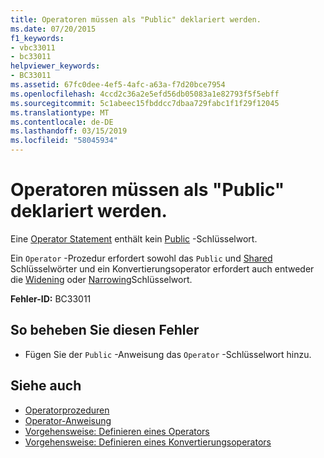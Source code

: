 ```yaml
---
title: Operatoren müssen als "Public" deklariert werden.
ms.date: 07/20/2015
f1_keywords:
- vbc33011
- bc33011
helpviewer_keywords:
- BC33011
ms.assetid: 67fc0dee-4ef5-4afc-a63a-f7d20bce7954
ms.openlocfilehash: 4ccd2c36a2e5efd56db05083a1e82793f5f5ebff
ms.sourcegitcommit: 5c1abeec15fbddcc7dbaa729fabc1f1f29f12045
ms.translationtype: MT
ms.contentlocale: de-DE
ms.lasthandoff: 03/15/2019
ms.locfileid: "58045934"
---
```

# <a name="operators-must-be-declared-public"></a>Operatoren müssen als "Public" deklariert werden.
Eine [Operator Statement](../../visual-basic/language-reference/statements/operator-statement.md) enthält kein [Public](../../visual-basic/language-reference/modifiers/public.md) -Schlüsselwort.  
  
 Ein `Operator` -Prozedur erfordert sowohl das `Public` und [Shared](../../visual-basic/language-reference/modifiers/shared.md) Schlüsselwörter und ein Konvertierungsoperator erfordert auch entweder die [Widening](../../visual-basic/language-reference/modifiers/widening.md) oder [Narrowing](../../visual-basic/language-reference/modifiers/narrowing.md)Schlüsselwort.  
  
 **Fehler-ID:** BC33011  
  
## <a name="to-correct-this-error"></a>So beheben Sie diesen Fehler  
  
-   Fügen Sie der `Public` -Anweisung das `Operator` -Schlüsselwort hinzu.  
  
## <a name="see-also"></a>Siehe auch

- [Operatorprozeduren](../../visual-basic/programming-guide/language-features/procedures/operator-procedures.md)
- [Operator-Anweisung](../../visual-basic/language-reference/statements/operator-statement.md)
- [Vorgehensweise: Definieren eines Operators](../../visual-basic/programming-guide/language-features/procedures/how-to-define-an-operator.md)
- [Vorgehensweise: Definieren eines Konvertierungsoperators](../../visual-basic/programming-guide/language-features/procedures/how-to-define-a-conversion-operator.md)
